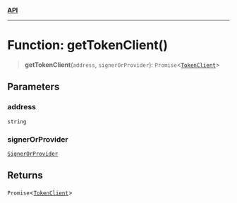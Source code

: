 [**API**](../README.md)

***

# Function: getTokenClient()

> **getTokenClient**(`address`, `signerOrProvider`): `Promise`\<[`TokenClient`](../type-aliases/TokenClient.md)\>

## Parameters

### address

`string`

### signerOrProvider

[`SignerOrProvider`](../type-aliases/SignerOrProvider.md)

## Returns

`Promise`\<[`TokenClient`](../type-aliases/TokenClient.md)\>
